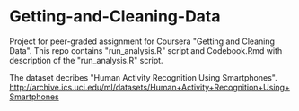 # Getting-and-Cleaning-Data 

Project for peer-graded assignment for Coursera "Getting and Cleaning Data". This repo contains "run_analysis.R" script and Codebook.Rmd with description of the "run_analysis.R" script.

The dataset decribes "Human Activity Recognition Using Smartphones".
http://archive.ics.uci.edu/ml/datasets/Human+Activity+Recognition+Using+Smartphones